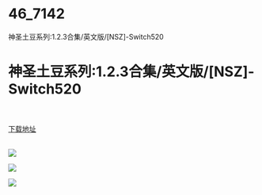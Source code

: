 # 46_7142
神圣土豆系列:1.2.3合集/英文版/[NSZ]-Switch520
# 神圣土豆系列:1.2.3合集/英文版/[NSZ]-Switch520
 <br/></br>
[下载地址](https://www.switch520.cc/article/7142 "下载地址")
<br/></br>

<p><span><strong><img src="https://www.switch520.cc/muke_img/upload_art_editor_20201103-1_a67103ef000e669f380d3cc4465e478b.jpg"></strong></span></p>
<p><span><strong><img src="https://www.switch520.cc/muke_img/upload_art_editor_20201103-1_4fa1c491dd6c7d4bd4bb40fbf674e5da.jpg"></strong></span></p>
<p><span><strong><img src="https://www.switch520.cc/muke_img/upload_art_editor_20201103-1_fdcaaaabfbaceca1b60272b022fc4a8c.jpg"></strong></span></p>
<p></p>
<p></p>
